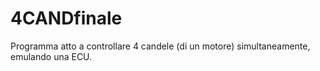 # 4CANDfinale
Programma atto a controllare 4 candele (di un motore) simultaneamente, emulando una ECU.
